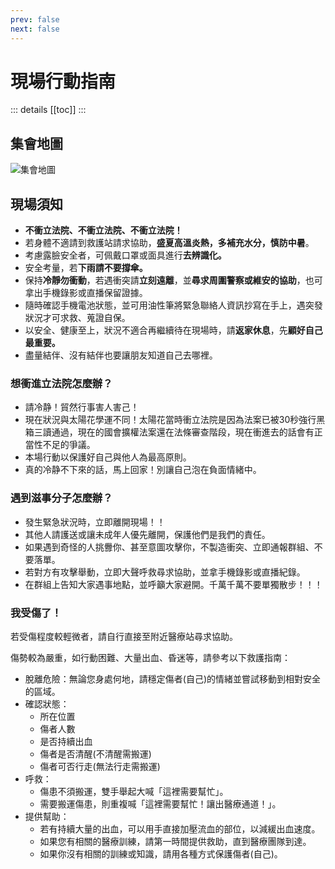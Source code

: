 ```yaml
---
prev: false
next: false
---
```


# 現場行動指南 <BasicButton label="我還沒到現場🤚" to="/preparation" />

::: details
[[toc]]
:::

## 集會地圖

![集會地圖](/map.png)

## **現場須知**

- <span class="text-red-400">**不衝立法院、不衝立法院、不衝立法院！**</span>
- 若身體不適請到救護站請求協助，**盛夏高溫炎熱，多補充水分，慎防中暑**。
- 考慮露臉安全者，可佩戴口罩或面具進行**去辨識化。**
- 安全考量，若**下雨請不要撐傘。**
- 保持**冷靜勿衝動**，若遇衝突請**立刻遠離**，並**尋求周圍警察或維安的協助**，也可拿出手機錄影或直播保留證據。
- 隨時確認手機電池狀態，並可用油性筆將緊急聯絡人資訊抄寫在手上，遇突發狀況才可求救、蒐證自保。
- 以安全、健康至上，狀況不適合再繼續待在現場時，請**返家休息**，先**顧好自己最重要。**
- 盡量結伴、沒有結伴也要讓朋友知道自己去哪裡。

### **想衝進立法院怎麼辦？**

- 請冷静！貿然行事害人害己！
- 現在狀況與太陽花學運不同！太陽花當時衝立法院是因為法案已被30秒強行黑箱三讀通過，現在的國會擴權法案還在法條審查階段，現在衝進去的話會有正當性不足的爭議。
- 本場行動以保護好自己與他人為最高原則。
- 真的冷静不下來的話，馬上回家！別讓自己泡在負面情緒中。

### **遇到滋事分子怎麼辦？**

- 發生緊急狀況時，立即離開現場！！
- 其他人請護送或讓未成年人優先離開，保護他們是我們的責任。
- 如果遇到奇怪的人挑釁你、甚至意圖攻擊你，不製造衝突、立即通報群組、不要落單。
- 若對方有攻擊舉動，立即大聲呼救尋求協助，並拿手機錄影或直播紀錄。
- 在群組上告知大家遇事地點，並呼籲大家避開。千萬千萬不要單獨散步！！！

### **我受傷了！**

若受傷程度較輕微者，請自行直接至附近醫療站尋求協助。

傷勢較為嚴重，如行動困難、大量出血、昏迷等，請參考以下救護指南：

- 脫離危險：無論您身處何地，請穩定傷者(自己)的情緒並嘗試移動到相對安全的區域。
- 確認狀態：
  - 所在位置
  - 傷者人數
  - 是否持續出血
  - 傷者是否清醒(不清醒需搬運)
  - 傷者可否行走(無法行走需搬運)
- 呼救：
  - 傷患不須搬運，雙手舉起大喊「這裡需要幫忙」。
  - 需要搬運傷患，則重複喊「這裡需要幫忙！讓出醫療通道！」。
- 提供幫助：
  - 若有持續大量的出血，可以用手直接加壓流血的部位，以減緩出血速度。
  - 如果您有相關的醫療訓練，請第一時間提供救助，直到醫療團隊到達。
  - 如果你沒有相關的訓練或知識，請用各種方式保護傷者(自己)。

<script setup>
  import BasicButton from '../components/BasicButton.vue'
</script>

<style scoped>
  h1 {
    display: flex;
  }
</style>

